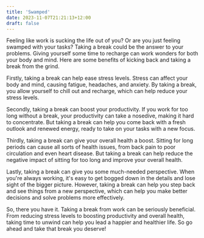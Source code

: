 ```yaml
---
title: 'Swamped'
date: 2023-11-07T21:21:13+12:00
draft: false
---
```


Feeling like work is sucking the life out of you? Or are you just feeling swamped with your tasks? Taking a break could be the answer to your problems. Giving yourself some time to recharge can work wonders for both your body and mind. Here are some benefits of kicking back and taking a break from the grind.

Firstly, taking a break can help ease stress levels. Stress can affect your body and mind, causing fatigue, headaches, and anxiety. By taking a break, you allow yourself to chill out and recharge, which can help reduce your stress levels.

Secondly, taking a break can boost your productivity. If you work for too long without a break, your productivity can take a nosedive, making it hard to concentrate. But taking a break can help you come back with a fresh outlook and renewed energy, ready to take on your tasks with a new focus.

Thirdly, taking a break can give your overall health a boost. Sitting for long periods can cause all sorts of health issues, from back pain to poor circulation and even heart disease. But taking a break can help reduce the negative impact of sitting for too long and improve your overall health.

Lastly, taking a break can give you some much-needed perspective. When you're always working, it's easy to get bogged down in the details and lose sight of the bigger picture. However, taking a break can help you step back and see things from a new perspective, which can help you make better decisions and solve problems more effectively.

So, there you have it. Taking a break from work can be seriously beneficial. From reducing stress levels to boosting productivity and overall health, taking time to unwind can help you lead a happier and healthier life. So go ahead and take that break you deserve!
